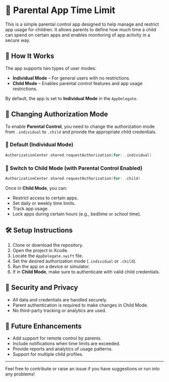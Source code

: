 # 📱 Parental App Time Limit

This is a simple parental control app designed to help manage and restrict app usage for children. It allows parents to define how much time a child can spend on certain apps and enables monitoring of app activity in a secure way.

## 🧠 How It Works

The app supports two types of user modes:

- **Individual Mode** – For general users with no restrictions.
- **Child Mode** – Enables parental control features and app usage restrictions.

By default, the app is set to **Individual Mode** in the `AppDelegate`.

## 🔧 Changing Authorization Mode

To enable **Parental Control**, you need to change the authorization mode from `.individual` to `.child` and provide the appropriate child credentials.

### 👤 Default (Individual Mode)

```swift
AuthorizationCenter.shared.requestAuthorization(for: .individual)
```

### 👶 Switch to Child Mode (with Parental Control Enabled)

```swift
AuthorizationCenter.shared.requestAuthorization(for: .child)
```

Once in **Child Mode**, you can:

- Restrict access to certain apps.
- Set daily or weekly time limits.
- Track app usage.
- Lock apps during certain hours (e.g., bedtime or school time).

## 🛠 Setup Instructions

1. Clone or download the repository.
2. Open the project in Xcode.
3. Locate the `AppDelegate.swift` file.
4. Set the desired authorization mode (`.individual` or `.child`).
5. Run the app on a device or simulator.
6. If in **Child Mode**, make sure to authenticate with valid child credentials.

## 🔐 Security and Privacy

- All data and credentials are handled securely.
- Parent authentication is required to make changes in Child Mode.
- No third-party tracking or analytics are used.

## 🚧 Future Enhancements

- Add support for remote control by parents.
- Include notifications when time limits are exceeded.
- Provide reports and analytics of usage patterns.
- Support for multiple child profiles.

---

Feel free to contribute or raise an issue if you have suggestions or run into any problems!
